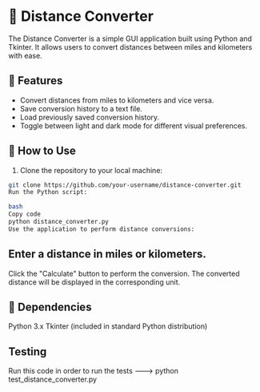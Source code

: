 # 📏 Distance Converter

The Distance Converter is a simple GUI application built using Python and Tkinter. It allows users to convert distances between miles and kilometers with ease.

## 🚀 Features

- Convert distances from miles to kilometers and vice versa.
- Save conversion history to a text file.
- Load previously saved conversion history.
- Toggle between light and dark mode for different visual preferences.

## 📝 How to Use

1. Clone the repository to your local machine:

```bash
git clone https://github.com/your-username/distance-converter.git
Run the Python script:

bash
Copy code
python distance_converter.py
Use the application to perform distance conversions:
```
## Enter a distance in miles or kilometers.
Click the "Calculate" button to perform the conversion.
The converted distance will be displayed in the corresponding unit.


## 🔧 Dependencies
Python 3.x
Tkinter (included in standard Python distribution)

## Testing
Run this code in order to run the tests --->  python test_distance_converter.py
